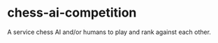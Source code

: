chess-ai-competition
====================

A service chess AI and/or humans to play and rank against each other.
